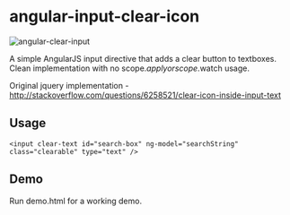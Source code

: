 # angular-input-clear-icon

![angular-clear-input](http://s30.postimg.org/tk9qfz2l9/input.png)

A simple AngularJS input directive that adds a clear button to textboxes. Clean implementation with 
no scope.$apply or scope.$watch usage.

Original jquery implementation - http://stackoverflow.com/questions/6258521/clear-icon-inside-input-text

## Usage

 `<input clear-text id="search-box" ng-model="searchString" class="clearable" type="text" />`
 
## Demo
 
 Run demo.html for a working demo.
